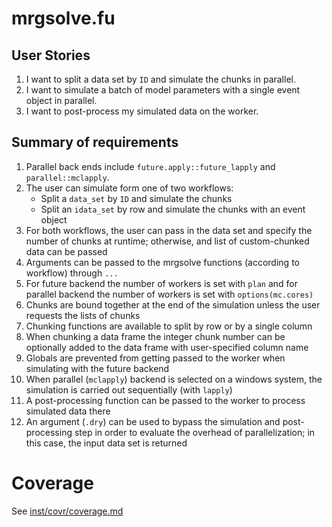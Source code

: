 
# mrgsolve.fu

## User Stories

1. I want to split a data set by `ID` and simulate the chunks in parallel.
1. I want to simulate a batch of model parameters with a single event object
   in parallel.
1. I want to post-process my simulated data on the worker.
   
## Summary of requirements

1. Parallel back ends include `future.apply::future_lapply` and 
   `parallel::mclapply`.
1. The user can simulate form one of two workflows:
    - Split a `data_set` by `ID` and simulate the chunks
    - Split an `idata_set` by row and simulate the chunks with an event 
      object
1. For both workflows, the user can pass in the data set and specify the number 
   of chunks at runtime; otherwise, and list of custom-chunked data can be passed
1. Arguments can be passed to the mrgsolve functions (according to workflow) 
   through `...`
1. For future backend the number of workers is set with `plan` and for 
   parallel backend the number of workers is set with `options(mc.cores)`
1. Chunks are bound together at the end of the simulation unless the user 
   requests the lists of chunks
1. Chunking functions are available to split by row or by a single column
1. When chunking a data frame the integer chunk number can be optionally added
   to the data frame with user-specified column name
1. Globals are prevented from getting passed to the worker when simulating 
   with the future backend
1. When parallel (`mclapply`) backend is selected on a windows system, the 
   simulation is carried out sequentially (with `lapply`)
1. A post-processing function can be passed to the worker to process simulated
   data there
1. An argument (`.dry`) can be used to bypass the simulation and post-processing
   step in order to evaluate the overhead of parallelization; in this case, 
   the input data set is returned

# Coverage
See [inst/covr/coverage.md](../covr/coverage.md)



